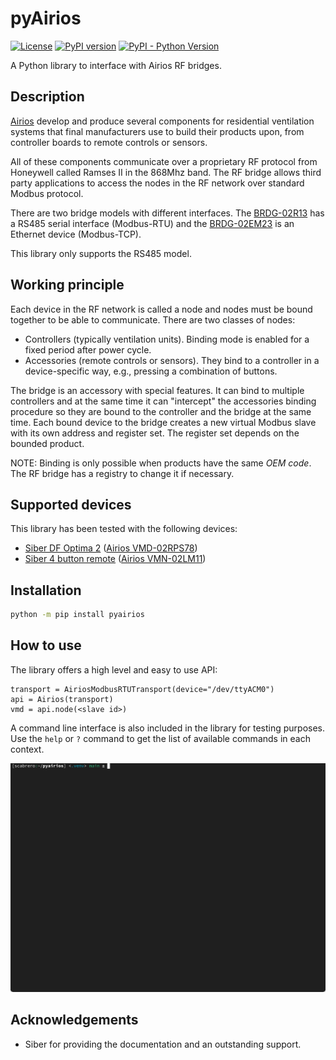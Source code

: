 # pyAirios

[![License](https://img.shields.io/github/license/scabrero/pyairios)](https://img.shields.io/github/license/scabrero/pyairios)
[![PyPI version](https://badge.fury.io/py/pyairios.svg)](https://badge.fury.io/py/pyairios)
[![PyPI - Python Version](https://img.shields.io/pypi/pyversions/pyairios)](https://img.shields.io/pypi/pyversions/pyairios)

A Python library to interface with Airios RF bridges.

## Description

[Airios](https://www.airios.eu/) develop and produce several components for residential ventilation systems that final manufacturers use to build their products upon, from controller boards to remote controls or sensors.

All of these components communicate over a proprietary RF protocol from Honeywell called Ramses II in the 868Mhz band. The RF bridge allows third party applications to access the nodes in the RF network over standard Modbus protocol.

There are two bridge models with different interfaces. The [BRDG-02R13](https://www.airios.eu/brdg-02r13) has a RS485 serial interface (Modbus-RTU) and the [BRDG-02EM23](https://www.airios.eu/brdg-02em23) is an Ethernet device (Modbus-TCP).

This library only supports the RS485 model.

## Working principle

Each device in the RF network is called a node and nodes must be bound together to be able to communicate. There are two classes of nodes:

* Controllers (typically ventilation units). Binding mode is enabled for a fixed period after power cycle.
* Accessories (remote controls or sensors). They bind to a controller in a device-specific way, e.g., pressing a combination of buttons.

The bridge is an accessory with special features. It can bind to multiple controllers and at the same time it can "intercept" the accessories binding procedure so they are bound to the controller and the bridge at the same time. Each bound device to the bridge creates a new virtual Modbus slave with its own address and register set. The register set depends on the bounded product.

NOTE:
Binding is only possible when products have the same *OEM code*. The RF bridge has a registry to change it if necessary.

## Supported devices

This library has been tested with the following devices:

* [Siber DF Optima 2](https://www.siberzone.es/descarga/siber-df-optima-2-19170/) ([Airios VMD-02RPS78](https://www.airios.eu/vmd-heat-recovery-unit-controller))
* [Siber 4 button remote](https://www.siberzone.es/descarga/mando-pulsador-inal%C3%81mbrico-4-posiciones-15462/) ([Airios VMN-02LM11](https://www.airios.eu/vmn-02lm11))

## Installation

```bash
python -m pip install pyairios
```

## How to use

The library offers a high level and easy to use API:

```
transport = AiriosModbusRTUTransport(device="/dev/ttyACM0")
api = Airios(transport)
vmd = api.node(<slave id>)
```

A command line interface is also included in the library for testing purposes. Use the `help` or `?` command to get the list of available commands in each context.

![CLI](./docs/cli.gif)

## Acknowledgements

* Siber for providing the documentation and an outstanding support.
